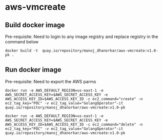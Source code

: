 # aws-vmcreate

## Build docker image
Pre-requisite: Need to login to any image registry and replace registry in the command below

```
docker build -t  quay.io/repository/manoj_dhanorkar/aws-vmcreate:v1.0-pk .
```

## Run docker image
Pre-requisite: Need to export the AWS parms

```
docker run -e AWS_DEFAULT_REGION=us-east-1 -e AWS_SECRET_ACCESS_KEY=$AWS_SECRET_ACCESS_KEY -e AWS_ACCESS_KEY_ID=$AWS_ACCESS_KEY_ID -c ec2_command="create" -n ec2_tag_key="POC" -v ec2_tag_value="GolangOperator"-it quay.io/repository/manoj_dhanorkar/aws-vmcreate:v1.0-pk

docker run -e AWS_DEFAULT_REGION=us-east-1 -e AWS_SECRET_ACCESS_KEY=$AWS_SECRET_ACCESS_KEY -e AWS_ACCESS_KEY_ID=$AWS_ACCESS_KEY_ID -c ec2_command="delete" -n ec2_tag_key="POC" -v ec2_tag_value="GolangOperator"-it quay.io/repository/manoj_dhanorkar/aws-vmcreate:v1.0-pk
```
